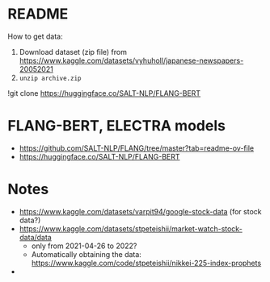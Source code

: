 # README

How to get data:
1. Download dataset (zip file) from https://www.kaggle.com/datasets/vyhuholl/japanese-newspapers-20052021
2. `unzip archive.zip`


!git clone https://huggingface.co/SALT-NLP/FLANG-BERT


# FLANG-BERT, ELECTRA models
- https://github.com/SALT-NLP/FLANG/tree/master?tab=readme-ov-file
- https://huggingface.co/SALT-NLP/FLANG-BERT

# Notes
- https://www.kaggle.com/datasets/varpit94/google-stock-data (for stock data?)
- https://www.kaggle.com/datasets/stpeteishii/market-watch-stock-data/data
	- only from 2021-04-26 to 2022?
	- Automatically obtaining the data: https://www.kaggle.com/code/stpeteishii/nikkei-225-index-prophets
- 
